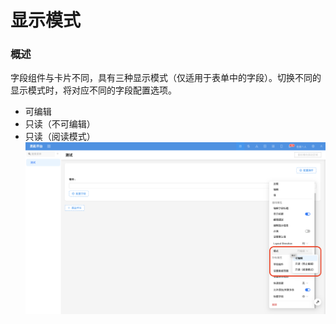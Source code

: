 # 显示模式

### 概述

字段组件与卡片不同，具有三种显示模式（仅适用于表单中的字段）。切换不同的显示模式时，将对应不同的字段配置选项。

- 可编辑
- 只读（不可编辑）
- 只读（阅读模式）
![](../../../../../../public/pattern1.png)

